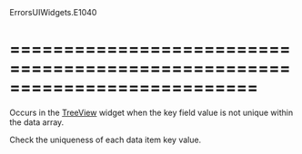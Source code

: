 <!--id-->ErrorsUIWidgets.E1040<!--/id-->
===========================================================================
===========================================================================

<!--shortDescription-->
Occurs in the [TreeView](/Documentation/ApiReference/UI_Widgets/dxTreeView/) widget when the key field value is not unique within the data array.
<!--/shortDescription-->

<!--fullDescription-->
Check the uniqueness of each data item key value.
<!--/fullDescription-->